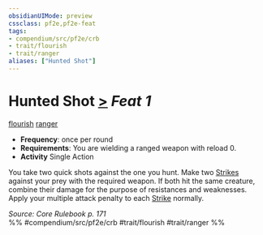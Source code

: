 ```yaml
---
obsidianUIMode: preview
cssclass: pf2e,pf2e-feat
tags:
- compendium/src/pf2e/crb
- trait/flourish
- trait/ranger
aliases: ["Hunted Shot"]
---
```

# Hunted Shot  [>](chapter-9-playing-the-game.md#Actions "Single Action") *Feat 1*  
[flourish](flourish.md "Flourish Combat Trait")  [ranger](Reference/Rules/Traits/ranger.md "Ranger Class Trait")  

- **Frequency**: once per round
- **Requirements**: You are wielding a ranged weapon with reload 0.
- **Activity** Single Action

You take two quick shots against the one you hunt. Make two [Strikes](strike.md) against your prey with the required weapon. If both hit the same creature, combine their damage for the purpose of resistances and weaknesses. Apply your multiple attack penalty to each [Strike](strike.md) normally.

*Source: Core Rulebook p. 171*  
%% #compendium/src/pf2e/crb #trait/flourish #trait/ranger %%